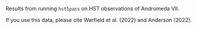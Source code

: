 Results from running `hst1pass` on HST observations of Andromeda VII.

If you use this data, please cite Warfield et al. (2022) and Anderson (2022).

